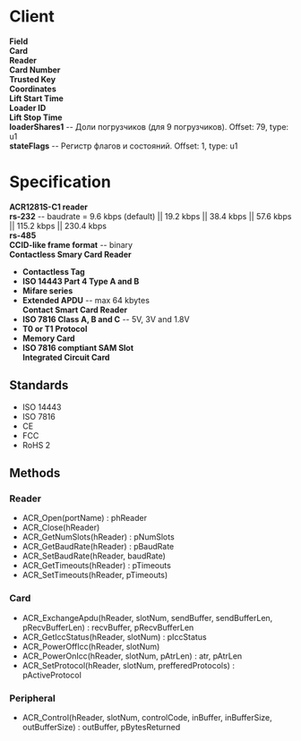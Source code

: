 # Client
**Field**  
**Card**  
**Reader**  
**Card Number**  
**Trusted Key**  
**Coordinates**  
**Lift Start Time**  
**Loader ID**  
**Lift Stop Time**  
**loaderShares1** -- Доли погрузчиков (для 9 погрузчиков). Offset: 79, type: u1  
**stateFlags** -- Регистр флагов и состояний. Offset: 1, type: u1

# Specification
**ACR1281S-C1 reader**  
**rs-232** -- baudrate = 9.6 kbps (default) || 19.2 kbps || 38.4 kbps || 57.6 kbps || 115.2 kbps || 230.4 kbps  
**rs-485**  
**CCID-like frame format** -- binary  
**Contactless Smary Card Reader**  
- **Contactless Tag**  
- **ISO 14443 Part 4 Type A and B**  
- **Mifare series**  
- **Extended APDU** -- max 64 kbytes  
**Contact Smart Card Reader**  
- **ISO 7816 Class A, B and C** -- 5V, 3V and 1.8V
- **T0 or T1 Protocol**  
- **Memory Card**  
- **ISO 7816 comptiant SAM Slot**  
**Integrated Circuit Card**  

## Standards
- ISO 14443
- ISO 7816
- CE
- FCC
- RoHS 2

## Methods
### Reader
- ACR_Open(portName) : phReader
- ACR_Close(hReader)
- ACR_GetNumSlots(hReader) : pNumSlots
- ACR_GetBaudRate(hReader) : pBaudRate
- ACR_SetBaudRate(hReader, baudRate)
- ACR_GetTimeouts(hReader) : pTimeouts
- ACR_SetTimeouts(hReader, pTimeouts)
### Card
- ACR_ExchangeApdu(hReader, slotNum, sendBuffer, sendBufferLen, pRecvBufferLen) : recvBuffer, pRecvBufferLen
- ACR_GetIccStatus(hReader, slotNum) : pIccStatus
- ACR_PowerOffIcc(hReader, slotNum)
- ACR_PowerOnIcc(hReader, slotNum, pAtrLen) : atr, pAtrLen
- ACR_SetProtocol(hReader, slotNum, prefferedProtocols) : pActiveProtocol
### Peripheral
- ACR_Control(hReader, slotNum, controlCode, inBuffer, inBufferSize, outBufferSize) : outBuffer, pBytesReturned
